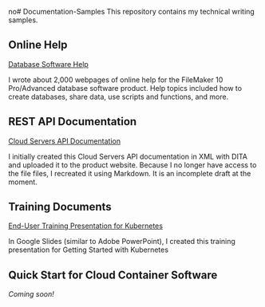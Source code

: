 no# Documentation-Samples
This repository contains my technical writing samples.

## Online Help

[Database Software Help](https://help.claris.com/archive/help/10/fmp/en/index.html)

I wrote about 2,000 webpages of online help for the FileMaker 10 Pro/Advanced database software product. Help topics included how to create databases, share data, use scripts and functions, and more. 

## REST API Documentation 

[Cloud Servers API Documentation](https://github.com/rcoonley/Documentation-Samples/blob/a289cb8138ad890149a41a00822e1d7f40f39af5/Cloud%20Servers%20API%20doc.md)

I initially created this Cloud Servers API documentation in XML with DITA and uploaded it to the product website. Because I no longer have access to the file files, I recreated it using Markdown. It is an incomplete draft at the moment.

## Training Documents

[End-User Training Presentation for Kubernetes](https://docs.google.com/file/d/1iuIjJDi0PmgsWO8CDF4zJLv8n7ydClNY/edit?usp=docslist_api&filetype=mspresentation)

In Google Slides (similar to Adobe PowerPoint), I created this training presentation for Getting Started with Kubernetes  

## Quick Start for Cloud Container Software
*Coming soon!*



